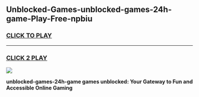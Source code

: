 
## Unblocked-Games-unblocked-games-24h-game-Play-Free-npbiu
<h3>
<a href="https://premium76.site?title=unblocked-games-24h-game&ref=19M">CLICK TO PLAY</a></h3>
<hr>

<h3>
<a href="https://premium76.site?title=unblocked-games-24h-game&ref=19M">CLICK 2 PLAY</a>
  
</h3>

<a href="https://premium76.site?title=unblocked-games-24h-game&ref=19M"><img src="https://clearcache.store/games.png"></a>


**unblocked-games-24h-game games unblocked: Your Gateway to Fun and Accessible Online Gaming**
